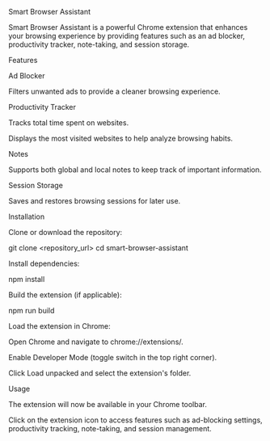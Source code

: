 Smart Browser Assistant

Smart Browser Assistant is a powerful Chrome extension that enhances your browsing experience by providing features such as an ad blocker, productivity tracker, note-taking, and session storage.

Features

Ad Blocker

Filters unwanted ads to provide a cleaner browsing experience.

Productivity Tracker

Tracks total time spent on websites.

Displays the most visited websites to help analyze browsing habits.

Notes

Supports both global and local notes to keep track of important information.

Session Storage

Saves and restores browsing sessions for later use.

Installation

Clone or download the repository:

git clone <repository_url>
cd smart-browser-assistant

Install dependencies:

npm install

Build the extension (if applicable):

npm run build

Load the extension in Chrome:

Open Chrome and navigate to chrome://extensions/.

Enable Developer Mode (toggle switch in the top right corner).

Click Load unpacked and select the extension's folder.

Usage

The extension will now be available in your Chrome toolbar.

Click on the extension icon to access features such as ad-blocking settings, productivity tracking, note-taking, and session management.

